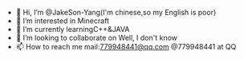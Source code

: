 - 👋 Hi, I’m @JakeSon-Yang(I'm chinese,so my English is poor)
- 👀 I’m interested in Minecraft
- 🌱 I’m currently learningC++&JAVA
- 💞️ I’m looking to collaborate on  Well, I don't know
- 📫 How to reach me mail:779948441@qq.com @779948441 at QQ

<!---
JakeSon-Yang/JakeSon-Yang is a ✨ special ✨ repository because its `README.md` (this file) appears on your GitHub profile.
You can click the Preview link to take a look at your changes.
--->
